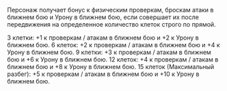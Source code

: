 Персонаж получает бонус к физическим проверкам, броскам атаки в ближнем бою и Урону в ближнем бою, если совершает их после передвижения на определенное количество клеток строго по прямой. 

3 клетки: +1 к проверкам / атакам в ближнем бою и +2 к Урону в ближнем бою.
6 клеток: +2 к проверкам / атакам в ближнем бою и +4 к Урону в ближнем бою. 
9 клетки: +3 к проверкам / атакам в ближнем бою и +6 к Урону в ближнем бою.
12 клеток: +4 к проверкам / атакам в ближнем бою и +8 к Урону в ближнем бою.
15 клеток (Максимальный разбег): +5 к проверкам / атакам в ближнем бою и +10 к Урону в ближнем бою. 